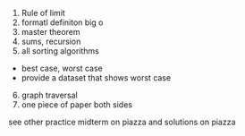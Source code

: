 1. Rule of limit
2. formatl definiton big o
3. master theorem
4. sums, recursion
5. all sorting algorithms
  - best case, worst case
  - provide a dataset that shows worst case
6. graph traversal
7. one piece of paper both sides

see other practice midterm on piazza
and solutions on piazza
